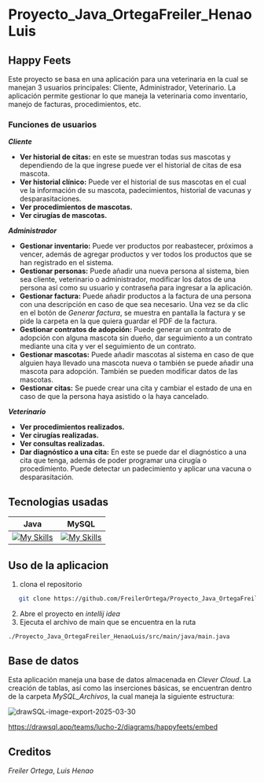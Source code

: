 # Proyecto_Java_OrtegaFreiler_HenaoLuis
## Happy Feets
Este proyecto se basa en una aplicación para una veterinaria en la cual se manejan 3 usuarios principales: Cliente, Administrador, Veterinario. La aplicación permite gestionar lo que maneja la veterinaria como inventario, manejo de facturas, procedimientos, etc.

### Funciones de usuarios
***Cliente***
- **Ver historial de citas:** en este se muestran todas sus mascotas y dependiendo de la que ingrese puede ver el historial de citas de esa mascota.
- **Ver historial clínico:** Puede ver el historial de sus mascotas en el cual ve la información de su mascota, padecimientos, historial de vacunas y desparasitaciones.
- **Ver procedimientos de mascotas.**
- **Ver cirugías de mascotas.**
  
***Administrador***
- **Gestionar inventario:** Puede ver productos por reabastecer, próximos a vencer, además de agregar productos y ver todos los productos que se han registrado en el sistema.
- **Gestionar personas:** Puede añadir una nueva persona al sistema, bien sea cliente, veterinario o administrador, modificar los datos de una persona así como su usuario y contraseña para ingresar a la aplicación.
- **Gestionar factura:** Puede añadir productos a la factura de una persona con una descripción en caso de que sea necesario. Una vez se da clic en el botón de *Generar factura*, se muestra en pantalla la factura y se pide la carpeta en la que quiera guardar el PDF de la factura.
- **Gestionar contratos de adopción:** Puede generar un contrato de adopción con alguna mascota sin dueño, dar seguimiento a un contrato mediante una cita y ver el seguimiento de un contrato.
- **Gestionar mascotas:** Puede añadir mascotas al sistema en caso de que alguien haya llevado una mascota nueva o también se puede añadir una mascota para adopción. También se pueden modificar datos de las mascotas.
- **Gestionar citas:** Se puede crear una cita y cambiar el estado de una en caso de que la persona haya asistido o la haya cancelado.

***Veterinario***
- **Ver procedimientos realizados.**
- **Ver cirugías realizadas.**
- **Ver consultas realizadas.**
- **Dar diagnóstico a una cita:** En este se puede dar el diagnóstico a una cita que tenga, además de poder programar una cirugía o procedimiento. Puede detectar un padecimiento y aplicar una vacuna o desparasitación.

## Tecnologias usadas 
|Java|MySQL|
|--|--|
| [![My Skills](https://skillicons.dev/icons?i=java&theme=light)](https://skillicons.dev)| [![My Skills](https://skillicons.dev/icons?i=mysql&theme=light)](https://skillicons.dev) |

## Uso de la aplicacion
1. clona el repositorio
```sh
   git clone https://github.com/FreilerOrtega/Proyecto_Java_OrtegaFreiler_HenaoLuis
```
2. Abre el proyecto en *intellij idea*
3. Ejecuta el archivo de main que se encuentra en la ruta
```sh
./Proyecto_Java_OrtegaFreiler_HenaoLuis/src/main/java/main.java
```

## Base de datos
Esta aplicación maneja una base de datos almacenada en *Clever Cloud*. La creación de tablas, así como las inserciones básicas, se encuentran dentro de la carpeta *MySQL_Archivos*, la cual maneja la siguiente estructura:

![drawSQL-image-export-2025-03-30](https://github.com/user-attachments/assets/c61c1466-f91c-4d49-814f-e3626db4ced5)

https://drawsql.app/teams/lucho-2/diagrams/happyfeets/embed

## Creditos
*Freiler Ortega*, *Luis Henao*
